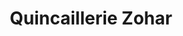 ---
title: "Quincaillerie Zohar"
url: /alfortville/quincaillerie-zohar/
shop: matériel informatique
---